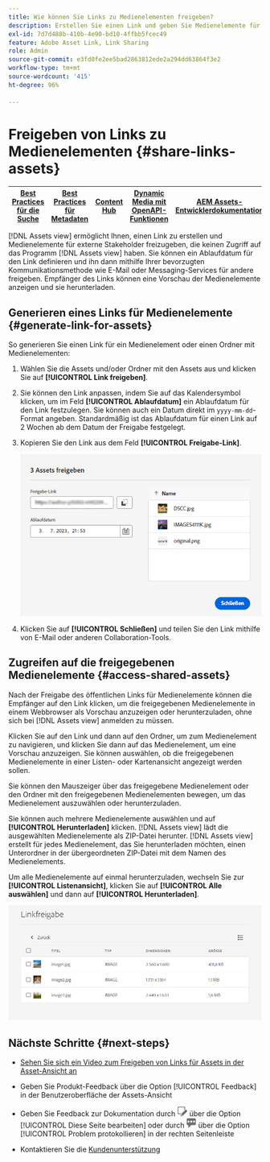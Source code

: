 ```yaml
---
title: Wie können Sie Links zu Medienelementen freigeben?
description: Erstellen Sie einen Link und geben Sie Medienelemente für andere frei, die keinen Zugriff auf das Programm  [!DNL Assets view]  haben.
exl-id: 7d7d488b-410b-4e90-bd10-4ffbb5fcec49
feature: Adobe Asset Link, Link Sharing
role: Admin
source-git-commit: e3fd0fe2ee5bad2863812ede2a294dd63864f3e2
workflow-type: tm+mt
source-wordcount: '415'
ht-degree: 96%

---
```


# Freigeben von Links zu Medienelementen {#share-links-assets}

| [Best Practices für die Suche](/help/assets/search-best-practices.md) | [Best Practices für Metadaten](/help/assets/metadata-best-practices.md) | [Content Hub](/help/assets/product-overview.md) | [Dynamic Media mit OpenAPI-Funktionen](/help/assets/dynamic-media-open-apis-overview.md) | [AEM Assets-Entwicklerdokumentation](https://developer.adobe.com/experience-cloud/experience-manager-apis/) |
| ------------- | --------------------------- |---------|----|-----|

[!DNL Assets view] ermöglicht Ihnen, einen Link zu erstellen und Medienelemente für externe Stakeholder freizugeben, die keinen Zugriff auf das Programm [!DNL Assets view] haben. Sie können ein Ablaufdatum für den Link definieren und ihn dann mithilfe Ihrer bevorzugten Kommunikationsmethode wie E-Mail oder Messaging-Services für andere freigeben. Empfänger des Links können eine Vorschau der Medienelemente anzeigen und sie herunterladen.

## Generieren eines Links für Medienelemente {#generate-link-for-assets}

So generieren Sie einen Link für ein Medienelement oder einen Ordner mit Medienelementen:

1. Wählen Sie die Assets und/oder Ordner mit den Assets aus und klicken Sie auf **[!UICONTROL Link freigeben]**.

1. Sie können den Link anpassen, indem Sie auf das Kalendersymbol klicken, um im Feld **[!UICONTROL Ablaufdatum]** ein Ablaufdatum für den Link festzulegen. Sie können auch ein Datum direkt im `yyyy-mm-dd`-Format angeben. Standardmäßig ist das Ablaufdatum für einen Link auf 2 Wochen ab dem Datum der Freigabe festgelegt.

1. Kopieren Sie den Link aus dem Feld **[!UICONTROL Freigabe-Link]**.

   ![Option für das Zuschneiden und Ausrichten](assets/share-asset-link.png)

1. Klicken Sie auf **[!UICONTROL Schließen]** und teilen Sie den Link mithilfe von E-Mail oder anderen Collaboration-Tools.

## Zugreifen auf die freigegebenen Medienelemente {#access-shared-assets}

Nach der Freigabe des öffentlichen Links für Medienelemente können die Empfänger auf den Link klicken, um die freigegebenen Medienelemente in einem Webbrowser als Vorschau anzuzeigen oder herunterzuladen, ohne sich bei [!DNL Assets view] anmelden zu müssen.

Klicken Sie auf den Link und dann auf den Ordner, um zum Medienelement zu navigieren, und klicken Sie dann auf das Medienelement, um eine Vorschau anzuzeigen. Sie können auswählen, ob die freigegebenen Medienelemente in einer Listen- oder Kartenansicht angezeigt werden sollen.

Sie können den Mauszeiger über das freigegebene Medienelement oder den Ordner mit den freigegebenen Medienelementen bewegen, um das Medienelement auszuwählen oder herunterzuladen.

Sie können auch mehrere Medienelemente auswählen und auf **[!UICONTROL Herunterladen]** klicken. [!DNL Assets view] lädt die ausgewählten Medienelemente als ZIP-Datei herunter. [!DNL Assets view] erstellt für jedes Medienelement, das Sie herunterladen möchten, einen Unterordner in der übergeordneten ZIP-Datei mit dem Namen des Medienelements.

Um alle Medienelemente auf einmal herunterzuladen, wechseln Sie zur **[!UICONTROL Listenansicht]**, klicken Sie auf **[!UICONTROL Alle auswählen]** und dann auf **[!UICONTROL Herunterladen]**.

![Vorschau freigegebener Medienelemente](assets/preview-shared-assets.png)

## Nächste Schritte {#next-steps}

* [Sehen Sie sich ein Video zum Freigeben von Links für Assets in der Asset-Ansicht an](https://experienceleague.adobe.com/docs/experience-manager-learn/assets-essentials/basics/link-sharing.html?lang=de)

* Geben Sie Produkt-Feedback über die Option [!UICONTROL Feedback] in der Benutzeroberfläche der Assets-Ansicht

* Geben Sie Feedback zur Dokumentation durch ![Bearbeiten der Seite](assets/do-not-localize/edit-page.png) über die Option [!UICONTROL Diese Seite bearbeiten] oder durch ![Erstellen eines GitHub-Themas](assets/do-not-localize/github-issue.png) über die Option [!UICONTROL Problem protokollieren] in der rechten Seitenleiste

* Kontaktieren Sie die [Kundenunterstützung](https://experienceleague.adobe.com/?support-solution=General&amp;lang=de#support)
